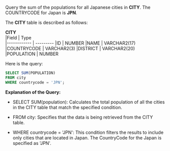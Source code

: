 Query the sum of the populations for all Japanese cities in __CITY__. The COUNTRYCODE for Japan is __JPN__.

The __CITY__ table is described as follows:


  __CITY__     
|Field        | Type                     
|------------ | ---------
|ID           | NUMBER
|NAME         | VARCHAR2(17)
|COUNTRYCODE  | VARCHAR2(3)
|DISTRICT     | VARCHAR2(20)
|POPULATION   | NUMBER

Here is the query:

```SQL
SELECT SUM(POPULATION)
FROM city
WHERE countrycode = 'JPN';
```

**Explanation of the Query:**

- SELECT SUM(population): Calculates the total population of all the cities in the CITY table that match the specified condition.

- FROM city: Specifies that the data is being retrieved from the CITY table.

- WHERE countrycode = 'JPN': This condition filters the results to include only cities that are located in Japan. The CountryCode for the Japan is specified as 'JPN'.
